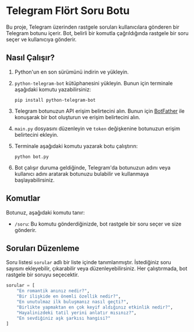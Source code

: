 # Telegram Flört Soru Botu

Bu proje, Telegram üzerinden rastgele soruları kullanıcılara gönderen bir Telegram botunu içerir. Bot, belirli bir komutla çağrıldığında rastgele bir soru seçer ve kullanıcıya gönderir.

## Nasıl Çalışır?

1. Python'un en son sürümünü indirin ve yükleyin.

2. `python-telegram-bot` kütüphanesini yükleyin. Bunun için terminale aşağıdaki komutu yazabilirsiniz:
   ```
   pip install python-telegram-bot
   ```

3. Telegram botunuzun API erişim belirtecini alın. Bunun için [BotFather](https://core.telegram.org/bots#botfather) ile konuşarak bir bot oluşturun ve erişim belirtecini alın.

4. `main.py` dosyasını düzenleyin ve `token` değişkenine botunuzun erişim belirtecini ekleyin.

5. Terminale aşağıdaki komutu yazarak botu çalıştırın:
   ```
   python bot.py
   ```

6. Bot çalışır duruma geldiğinde, Telegram'da botunuzun adını veya kullanıcı adını aratarak botunuzu bulabilir ve kullanmaya başlayabilirsiniz.

## Komutlar

Botunuz, aşağıdaki komutu tanır:

- `/soru`: Bu komutu gönderdiğinizde, bot rastgele bir soru seçer ve size gönderir.

## Soruları Düzenleme

Soru listesi `sorular` adlı bir liste içinde tanımlanmıştır. İstediğiniz soru sayısını ekleyebilir, çıkarabilir veya düzenleyebilirsiniz. Her çalıştırmada, bot rastgele bir soruyu seçecektir.

```python
sorular = [
    "En romantik anınız nedir?",
    "Bir ilişkide en önemli özellik nedir?",
    "En unutulmaz ilk buluşmanız nasıl geçti?",
    "Birlikte yapmaktan en çok keyif aldığınız etkinlik nedir?",
    "Hayalinizdeki tatil yerini anlatır mısınız?",
    "En sevdiğiniz aşk şarkısı hangisi?"
]
